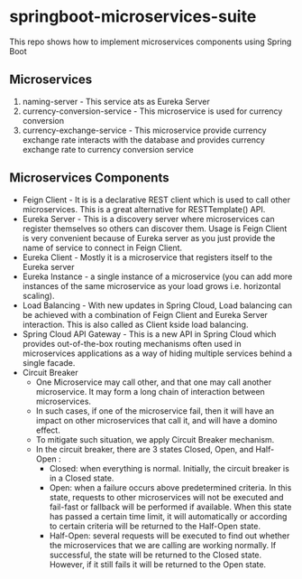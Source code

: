 # springboot-microservices-suite
This repo shows how to implement microservices components using Spring Boot

## Microservices

1. naming-server - This service ats as Eureka Server 
2. currency-conversion-service - This microservice is used for currency conversion
3. currency-exchange-service - This microservice provide currency exchange rate interacts with the database and provides currency exchange rate to currency conversion service

## Microservices Components

- Feign Client - It is is a declarative REST client which is used to call other microservices. This is a great alternative for RESTTemplate() API.
- Eureka Server - This is a discovery server where microservices can register themselves so others can discover them. Usage is Feign Client is very convenient because of Eureka server as you just provide the name of service to connect in Feign Client.
- Eureka Client - Mostly it is a microservice that registers itself to the Eureka server
- Eureka Instance - a single instance of a microservice (you can add more instances of the same microservice as your load grows i.e. horizontal scaling).
- Load Balancing - With new updates in Spring Cloud, Load balancing can be achieved with a combination of Feign Client and Eureka Server interaction. This is also called as Client kside load balancing.
- Spring Cloud API Gateway - This is a new API in Spring Cloud which provides out-of-the-box routing mechanisms often used in microservices applications as a way of hiding multiple services behind a single facade.
- Circuit Breaker 
  - One Microservice may call other, and that one may call another microservice. It may form a long chain of interaction between microservices.
  - In such cases, if one of the microservice fail, then it will have an impact on other microservices that call it, and will have a domino effect.
  - To mitigate such situation, we apply Circuit Breaker mechanism.
  - In the circuit breaker, there are 3 states Closed, Open, and Half-Open : 
    - Closed: when everything is normal. Initially, the circuit breaker is in a Closed state.
    - Open: when a failure occurs above predetermined criteria. In this state, requests to other microservices will not be executed and fail-fast or fallback will be performed if available. When this state has passed a certain time limit, it will automatically or according to certain criteria will be returned to the Half-Open state.
    - Half-Open: several requests will be executed to find out whether the microservices that we are calling are working normally. If successful, the state will be returned to the Closed state. However, if it still fails it will be returned to the Open state.

